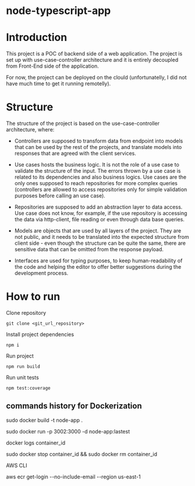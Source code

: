 # node-typescript-app

# Introduction

This project is a POC of backend side of a web application. The project is set up with use-case-controller architecture and it is entirely decoupled from Front-End side of the application. 

For now, the project can be deployed on the clould (unfortunatelly, I did not have much time to get it running remotelly). 

# Structure

The structure of the project is based on the use-case-controller architecture, where:

* Controllers are supposed to transform data from endpoint into models that can be used by the rest of the projects, and translate models into responses that are agreed with the client services. 

* Use cases hosts the business logic. It is not the role of a use case to validate the structure of the input. The errors thrown by a use case is related to its dependencies and also business logics. Use cases are the only ones supposed to reach repositories for more complex queries (controllers are allowed to access repositories only for simple validation purposes before calling an use case). 

* Repositories are supposed to add an abstraction layer to data access. Use case does not know, for example, if the use repository is accessing the data via http-client, file reading or even through data base queries. 

* Models are objects that are used by all layers of the project. They are not public, and it needs to be translated into the expected structure from client side - even though the structure can be quite the same, there are sensitive data that can be omitted from the response payload. 

* Interfaces are used for typing purposes, to keep human-readability of the code and helping the editor to offer better suggestions during the development process.

# How to run

Clone repository
```
git clone <git_url_repository>

```

Install project dependencies
```
npm i
```

Run project
```
npm run build
```

Run unit tests
```
npm test:coverage
```

## commands history for Dockerization

sudo docker build -t node-app .

sudo docker run -p 3002:3000 -d node-app:lastest

docker logs container_id

 sudo docker stop container_id && sudo docker rm container_id

 AWS CLI 

 aws ecr get-login --no-include-email --region us-east-1
